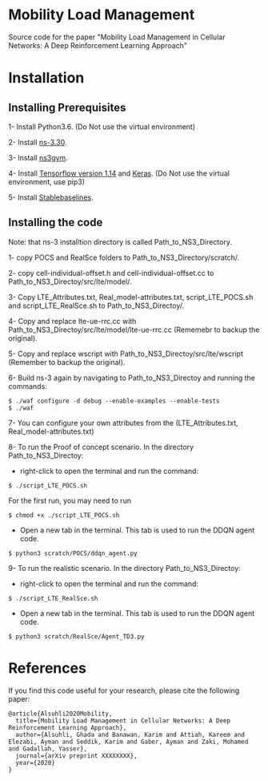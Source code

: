 # Mobility Load Management 
Source code for the paper "Mobility Load Management in Cellular Networks: A Deep Reinforcement Learning Approach"

# Installation
## Installing Prerequisites

1- Install Python3.6. (Do Not use the virtual environment)

2- Install [ns-3.30](https://www.nsnam.org/wiki/Installation).

3- Install [ns3gym](https://github.com/tkn-tub/ns3-gym).

4- Install [Tensorflow version 1.14](https://www.tensorflow.org/install/pip) and [Keras](https://pypi.org/project/Keras/). (Do Not use the virtual environment, use pip3) 

5- Install [Stablebaselines](https://github.com/hill-a/stable-baselines).

## Installing the code

Note: that ns-3 installtion directory is called Path_to_NS3_Directory.

1- copy POCS and RealSce folders to Path_to_NS3_Directory/scratch/.

2- copy cell-individual-offset.h and cell-individual-offset.cc to Path_to_NS3_Directoy/src/lte/model/.

3- Copy LTE_Attributes.txt, Real_model-attributes.txt, script_LTE_POCS.sh and script_LTE_RealSce.sh to Path_to_NS3_Directoy/.

4- Copy and replace lte-ue-rrc.cc with Path_to_NS3_Directoy/src/lte/model/lte-ue-rrc.cc (Rememebr to backup the original).

5- Copy and replace wscript with Path_to_NS3_Directoy/src/lte/wscript (Remember to backup the original).

6- Build ns-3 again by navigating to Path_to_NS3_Directoy and running the commands:
```
$ ./waf configure -d debug --enable-examples --enable-tests
$ ./waf
```

  
7- You can configure your own attributes from the (LTE_Attributes.txt, Real_model-attributes.txt)

8- To run the Proof of concept scenario. In the directory Path_to_NS3_Directoy:

- right-click to open the terminal and run the command:
     
```
$ ./script_LTE_POCS.sh
```
For the first run, you may need to run
```
$ chmod +x ./script_LTE_POCS.sh
```
- Open a new tab in the terminal. This tab is used to run the DDQN agent code. 
     
```
$ python3 scratch/POCS/ddqn_agent.py
```

9- To run the realistic scenario. In the directory Path_to_NS3_Directoy:

- right-click to open the terminal and run the command:
     
```
$ ./script_LTE_RealSce.sh
```

- Open a new tab in the terminal. This tab is used to run the DDQN agent code. 
     
```
$ python3 scratch/RealSce/Agent_TD3.py
```



# References
If you find this code useful for your research, please cite the following paper:
```
@article{Alsuhli2020Mobility,
  title={Mobility Load Management in Cellular Networks: A Deep Reinforcement Learning Approach},
  author={Alsuhli, Ghada and Banawan, Karim and Attiah, Kareem and Elezabi, Ayman and Seddik, Karim and Gaber, Ayman and Zaki, Mohamed and Gadallah, Yasser},
  journal={arXiv preprint XXXXXXXX},
  year={2020}
}
```
